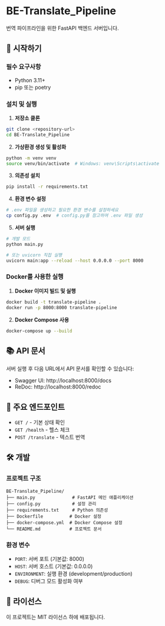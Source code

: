 # BE-Translate_Pipeline

번역 파이프라인을 위한 FastAPI 백엔드 서버입니다.

## 🚀 시작하기

### 필수 요구사항

- Python 3.11+
- pip 또는 poetry

### 설치 및 실행

1. **저장소 클론**

```bash
git clone <repository-url>
cd BE-Translate_Pipeline
```

2. **가상환경 생성 및 활성화**

```bash
python -m venv venv
source venv/bin/activate  # Windows: venv\Scripts\activate
```

3. **의존성 설치**

```bash
pip install -r requirements.txt
```

4. **환경 변수 설정**

```bash
# .env 파일을 생성하고 필요한 환경 변수를 설정하세요
cp config.py .env  # config.py를 참고하여 .env 파일 생성
```

5. **서버 실행**

```bash
# 개발 모드
python main.py

# 또는 uvicorn 직접 실행
uvicorn main:app --reload --host 0.0.0.0 --port 8000
```

### Docker를 사용한 실행

1. **Docker 이미지 빌드 및 실행**

```bash
docker build -t translate-pipeline .
docker run -p 8000:8000 translate-pipeline
```

2. **Docker Compose 사용**

```bash
docker-compose up --build
```

## 📚 API 문서

서버 실행 후 다음 URL에서 API 문서를 확인할 수 있습니다:

- Swagger UI: http://localhost:8000/docs
- ReDoc: http://localhost:8000/redoc

## 🔧 주요 엔드포인트

- `GET /` - 기본 상태 확인
- `GET /health` - 헬스 체크
- `POST /translate` - 텍스트 번역

## 🛠️ 개발

### 프로젝트 구조

```
BE-Translate_Pipeline/
├── main.py              # FastAPI 메인 애플리케이션
├── config.py            # 설정 관리
├── requirements.txt     # Python 의존성
├── Dockerfile          # Docker 설정
├── docker-compose.yml  # Docker Compose 설정
└── README.md           # 프로젝트 문서
```

### 환경 변수

- `PORT`: 서버 포트 (기본값: 8000)
- `HOST`: 서버 호스트 (기본값: 0.0.0.0)
- `ENVIRONMENT`: 실행 환경 (development/production)
- `DEBUG`: 디버그 모드 활성화 여부

## 📝 라이선스

이 프로젝트는 MIT 라이선스 하에 배포됩니다.
